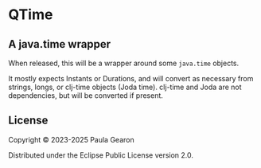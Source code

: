 # QTime
## A java.time wrapper
When released, this will be a wrapper around some `java.time` objects.

It mostly expects Instants or Durations, and will convert as necessary from strings, longs, or clj-time objects (Joda time). clj-time and Joda are not dependencies, but will be converted if present.

## License

Copyright © 2023-2025 Paula Gearon

Distributed under the Eclipse Public License version 2.0.
